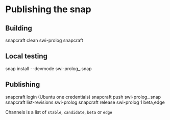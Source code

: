 # Publishing the snap

## Building

   snapcraft clean swi-prolog
   snapcraft

## Local testing

   snap install --devmode swi-prolog_<version>.snap

## Publishing

   snapcraft login		   (Ubuntu one credentials)
   snapcraft push swi-prolog_<version>.snap
   snapcraft list-revisions swi-prolog
   snapcraft release swi-prolog 1 beta,edge

Channels is a list of `stable`, `candidate`, `beta` or `edge`

